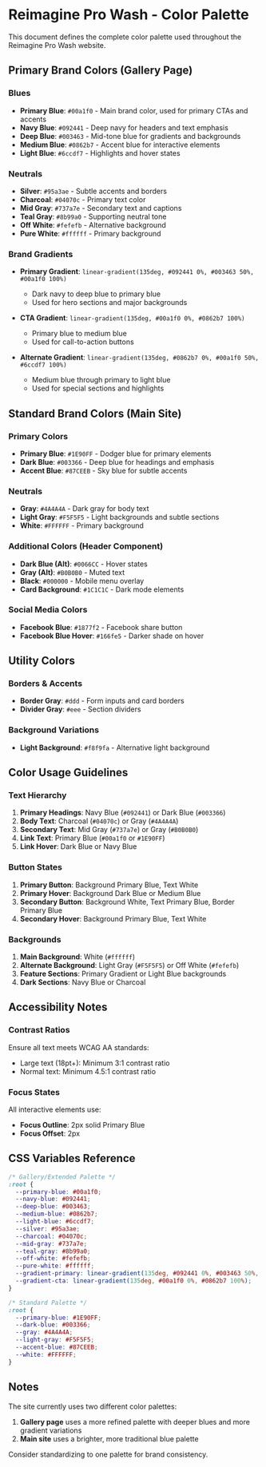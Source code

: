 # Reimagine Pro Wash - Color Palette

This document defines the complete color palette used throughout the Reimagine Pro Wash website.

## Primary Brand Colors (Gallery Page)

### Blues
- **Primary Blue**: `#00a1f0` - Main brand color, used for primary CTAs and accents
- **Navy Blue**: `#092441` - Deep navy for headers and text emphasis
- **Deep Blue**: `#003463` - Mid-tone blue for gradients and backgrounds
- **Medium Blue**: `#0862b7` - Accent blue for interactive elements
- **Light Blue**: `#6ccdf7` - Highlights and hover states

### Neutrals
- **Silver**: `#95a3ae` - Subtle accents and borders
- **Charcoal**: `#04070c` - Primary text color
- **Mid Gray**: `#737a7e` - Secondary text and captions
- **Teal Gray**: `#8b99a0` - Supporting neutral tone
- **Off White**: `#fefefb` - Alternative background
- **Pure White**: `#ffffff` - Primary background

### Brand Gradients
- **Primary Gradient**: `linear-gradient(135deg, #092441 0%, #003463 50%, #00a1f0 100%)`
  - Dark navy to deep blue to primary blue
  - Used for hero sections and major backgrounds

- **CTA Gradient**: `linear-gradient(135deg, #00a1f0 0%, #0862b7 100%)`
  - Primary blue to medium blue
  - Used for call-to-action buttons

- **Alternate Gradient**: `linear-gradient(135deg, #0862b7 0%, #00a1f0 50%, #6ccdf7 100%)`
  - Medium blue through primary to light blue
  - Used for special sections and highlights

## Standard Brand Colors (Main Site)

### Primary Colors
- **Primary Blue**: `#1E90FF` - Dodger blue for primary elements
- **Dark Blue**: `#003366` - Deep blue for headings and emphasis
- **Accent Blue**: `#87CEEB` - Sky blue for subtle accents

### Neutrals
- **Gray**: `#4A4A4A` - Dark gray for body text
- **Light Gray**: `#F5F5F5` - Light backgrounds and subtle sections
- **White**: `#FFFFFF` - Primary background

### Additional Colors (Header Component)
- **Dark Blue (Alt)**: `#0066CC` - Hover states
- **Gray (Alt)**: `#B0B0B0` - Muted text
- **Black**: `#000000` - Mobile menu overlay
- **Card Background**: `#1C1C1C` - Dark mode elements

### Social Media Colors
- **Facebook Blue**: `#1877f2` - Facebook share button
- **Facebook Blue Hover**: `#166fe5` - Darker shade on hover

## Utility Colors

### Borders & Accents
- **Border Gray**: `#ddd` - Form inputs and card borders
- **Divider Gray**: `#eee` - Section dividers

### Background Variations
- **Light Background**: `#f8f9fa` - Alternative light background

## Color Usage Guidelines

### Text Hierarchy
1. **Primary Headings**: Navy Blue (`#092441`) or Dark Blue (`#003366`)
2. **Body Text**: Charcoal (`#04070c`) or Gray (`#4A4A4A`)
3. **Secondary Text**: Mid Gray (`#737a7e`) or Gray (`#B0B0B0`)
4. **Link Text**: Primary Blue (`#00a1f0` or `#1E90FF`)
5. **Link Hover**: Dark Blue or Navy Blue

### Button States
1. **Primary Button**: Background Primary Blue, Text White
2. **Primary Hover**: Background Dark Blue or Medium Blue
3. **Secondary Button**: Background White, Text Primary Blue, Border Primary Blue
4. **Secondary Hover**: Background Primary Blue, Text White

### Backgrounds
1. **Main Background**: White (`#ffffff`)
2. **Alternate Background**: Light Gray (`#F5F5F5`) or Off White (`#fefefb`)
3. **Feature Sections**: Primary Gradient or Light Blue backgrounds
4. **Dark Sections**: Navy Blue or Charcoal

## Accessibility Notes

### Contrast Ratios
Ensure all text meets WCAG AA standards:
- Large text (18pt+): Minimum 3:1 contrast ratio
- Normal text: Minimum 4.5:1 contrast ratio

### Focus States
All interactive elements use:
- **Focus Outline**: 2px solid Primary Blue
- **Focus Offset**: 2px

## CSS Variables Reference

```css
/* Gallery/Extended Palette */
:root {
  --primary-blue: #00a1f0;
  --navy-blue: #092441;
  --deep-blue: #003463;
  --medium-blue: #0862b7;
  --light-blue: #6ccdf7;
  --silver: #95a3ae;
  --charcoal: #04070c;
  --mid-gray: #737a7e;
  --teal-gray: #8b99a0;
  --off-white: #fefefb;
  --pure-white: #ffffff;
  --gradient-primary: linear-gradient(135deg, #092441 0%, #003463 50%, #00a1f0 100%);
  --gradient-cta: linear-gradient(135deg, #00a1f0 0%, #0862b7 100%);
}

/* Standard Palette */
:root {
  --primary-blue: #1E90FF;
  --dark-blue: #003366;
  --gray: #4A4A4A;
  --light-gray: #F5F5F5;
  --accent-blue: #87CEEB;
  --white: #FFFFFF;
}
```

## Notes

The site currently uses two different color palettes:
1. **Gallery page** uses a more refined palette with deeper blues and more gradient variations
2. **Main site** uses a brighter, more traditional blue palette

Consider standardizing to one palette for brand consistency.
